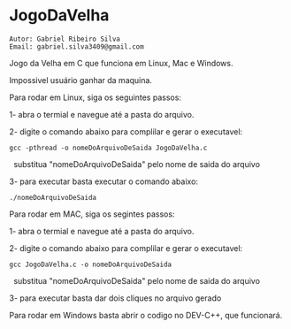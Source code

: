 # JogoDaVelha

    Autor: Gabriel Ribeiro Silva
    Email: gabriel.silva3409@gmail.com
    
Jogo da Velha em C que funciona em Linux, Mac e Windows.

Impossivel usuário ganhar da maquina.

Para rodar em Linux, siga os seguintes passos:

1- abra o termial e navegue até a pasta do arquivo.

2- digite o comando abaixo para complilar e gerar o executavel:

    gcc -pthread -o nomeDoArquivoDeSaida JogoDaVelha.c
    
   substitua "nomeDoArquivoDeSaida" pelo nome de saida do arquivo

3- para executar basta executar o comando abaixo:

    ./nomeDoArquivoDeSaida

Para rodar em MAC, siga os segintes passos:

1- abra o termial e navegue até a pasta do arquivo.

2- digite o comando abaixo para complilar e gerar o executavel:

    gcc JogoDaVelha.c -o nomeDoArquivoDeSaida 
    
   substitua "nomeDoArquivoDeSaida" pelo nome de saida do arquivo

3- para executar basta dar dois cliques no arquivo gerado

Para rodar em Windows basta abrir o codigo no DEV-C++, que funcionará.
